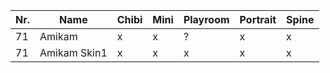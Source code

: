 | Nr. | Name         | Chibi | Mini | Playroom | Portrait | Spine |
| --- | ------------ | ----- | ---- | -------- | -------- | ----- |
| 71  | Amikam       | x     | x    | ?        | x        | x     |
| 71  | Amikam Skin1 | x     | x    | x        | x        | x     |
